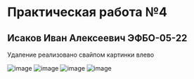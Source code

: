 # Практическая работа №4
## Исаков Иван Алексеевич ЭФБО-05-22
Удаление реализовано свайпом картинки влево

![image](https://github.com/user-attachments/assets/689abfa5-9ed4-4828-8265-934d11fc3d0d)
![image](https://github.com/user-attachments/assets/ba5689b5-4123-4e11-8a9b-64ba95d8cafa)
![image](https://github.com/user-attachments/assets/f50abd89-20b0-4a7f-a10d-1d7e943f4610)
![image](https://github.com/user-attachments/assets/b091913c-f837-4c5d-a64f-8eccffb6a128)

